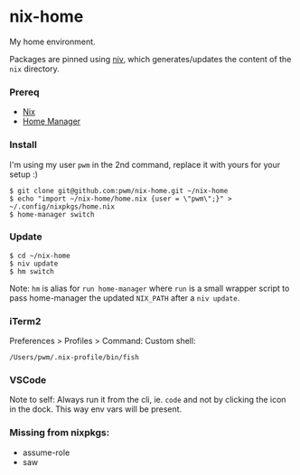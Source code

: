 # nix-home

My home environment.

Packages are pinned using [niv](https://github.com/nmattia/niv), which generates/updates the content of the `nix` directory.

### Prereq

- [Nix](https://nixos.org/guides/install-nix.html)
- [Home Manager](https://github.com/rycee/home-manager#installation)

### Install

I'm using my user `pwm` in the 2nd command, replace it with yours for your setup :)

```
$ git clone git@github.com:pwm/nix-home.git ~/nix-home
$ echo "import ~/nix-home/home.nix {user = \"pwm\";}" > ~/.config/nixpkgs/home.nix
$ home-manager switch
```

### Update

```
$ cd ~/nix-home
$ niv update
$ hm switch
```

Note:
`hm` is alias for `run home-manager` where `run` is a small wrapper script to pass
home-manager the updated `NIX_PATH` after a `niv update`.

### iTerm2

Preferences > Profiles > Command: Custom shell:

`/Users/pwm/.nix-profile/bin/fish`

### VSCode

Note to self:
Always run it from the cli, ie. `code` and not by clicking the icon in the dock.
This way env vars will be present.


### Missing from nixpkgs:

- assume-role
- saw
